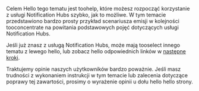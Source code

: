 
Celem Hello tego tematu jest toohelp, które możesz rozpocząć korzystanie z usługi Notification Hubs szybko, jak to możliwe. W tym temacie przedstawiono bardzo prosty przykład scenariusza emisji w kolejności tooconcentrate na powitania podstawowych pojęć dotyczących usługi Notification Hubs.

Jeśli już znasz z usługą Notification Hubs, może mają tooselect innego tematu z lewego hello, lub zobacz hello odpowiednich linków w [następne kroki](#next-steps).

Traktujemy opinie naszych użytkowników bardzo poważnie. Jeśli masz trudności z wykonaniem instrukcji w tym temacie lub zalecenia dotyczące poprawy tej zawartości, prosimy o wyrażenie opinii u dołu hello hello strony.

